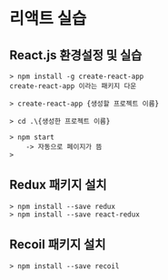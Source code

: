 # 리액트 실습

## React.js 환경설정 및 실습

```
> npm install -g create-react-app
create-react-app 이라는 패키지 다운

> create-react-app {생성할 프로젝트 이름}

> cd .\{생성한 프로젝트 이름}

> npm start
    -> 자동으로 페이지가 뜸
> 
```

## Redux 패키지 설치
```
> npm install --save redux
> npm install --save react-redux
```

## Recoil 패키지 설치
```
> npm install --save recoil
```